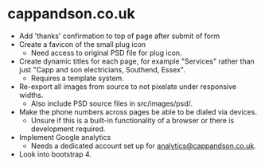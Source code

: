 # cappandson.co.uk

* Add 'thanks' confirmation to top of page after submit of form
* Create a favicon of the small plug icon
  * Need access to original PSD file for plug icon.
* Create dynamic titles for each page, for example "Services" rather than just "Capp and son electricians, Southend, Essex".
  * Requires a template system.
* Re-export all images from source to not pixelate under responsive widths.
  * Also include PSD source files in src/images/psd/.
* Make the phone numbers across pages be able to be dialed via devices.
  * Unsure if this is a built-in functionality of a browser or there is development required.
* Implement Google analytics
  * Needs a dedicated account set up for analytics@cappandson.co.uk.
* Look into bootstrap 4.
